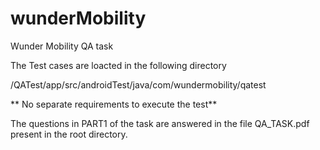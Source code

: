 # wunderMobility
Wunder Mobility QA task

The Test cases are loacted in the following directory

/QATest/app/src/androidTest/java/com/wundermobility/qatest 

** No separate requirements to execute the test**

The questions in PART1 of the task are answered in the file QA_TASK.pdf present in the root directory.


